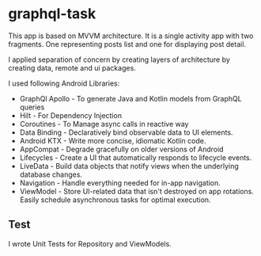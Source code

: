 # graphql-task


This app is based on MVVM architecture. It is a single activity app with two fragments. One representing posts list and one for displaying post detail.

I applied separation of concern by creating layers of architecture by creating data, remote and ui packages.

I used following Android Libraries:

  * GraphQl Apollo - To generate Java and Kotlin models from GraphQL queries
  * Hilt - For Dependency Injection
  * Coroutines - To Manage async calls in reactive way
  * Data Binding - Declaratively bind observable data to UI elements.
  * Android KTX - Write more concise, idiomatic Kotlin code.
  * AppCompat - Degrade gracefully on older versions of Android
  * Lifecycles - Create a UI that automatically responds to lifecycle events.
  * LiveData - Build data objects that notify views when the underlying database changes.
  * Navigation - Handle everything needed for in-app navigation.
  * ViewModel - Store UI-related data that isn't destroyed on app rotations. Easily schedule
     asynchronous tasks for optimal execution.

 ## Test
 
 I wrote Unit Tests for Repository and ViewModels.

